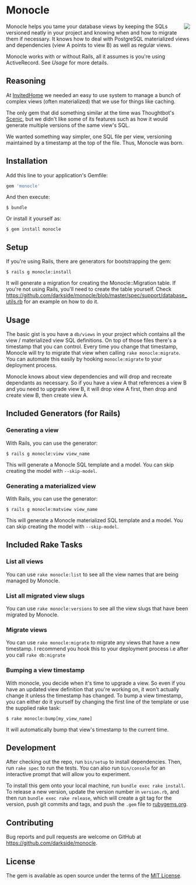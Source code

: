 
# Monocle

<img align="right" src="https://lh3.googleusercontent.com/SoJ_7q3soZxT97yNmlBx8eFqs7iXH_azC1H9vXCsglXq5GaR6rXCtf9Xzq42fJTAg7gL=s107"></img>Monocle helps you tame your database views by keeping the SQLs versioned neatly in your project and knowing when and how to migrate them if necessary. It knows how to deal with PostgreSQL materialized views and dependencies (view A points to view B) as well as regular views.

Monocle works with or without Rails, all it assumes is you're using ActiveRecord. See _Usage_ for more details.

## Reasoning

At [InvitedHome](http://invitedhome.com/) we needed an easy to use system to manage a bunch of complex views (often materialized) that we use for things like caching. 

The only gem that did something similar at the time was Thoughtbot's [Scenic](https://github.com/thoughtbot/scenic), but we didn't like some of its features such as how it would generate multiple versions of the same view's SQL.

We wanted something way simpler, one SQL file per view, versioning maintained by a timestamp at the top of the file. Thus, Monocle was born.

## Installation

Add this line to your application's Gemfile:

```ruby
gem 'monocle'
```

And then execute:

    $ bundle

Or install it yourself as:

    $ gem install monocle
    
## Setup

If you're using Rails, there are generators for bootstrapping the gem:

    $ rails g monocle:install

It will generate a migration for creating the Monocle::Migration table. If you're not using Rails, you'll need to create the table yourself. Check https://github.com/darkside/monocle/blob/master/spec/support/database_utils.rb for an example on how to do it.

## Usage

The basic gist is you have a `db/views` in your project which contains all the view / materialized view SQL definitions. On top of those files there's a timestamp that you can control. Every time you change that timestamp, Monocle will try to migrate that view when calling `rake monocle:migrate`. You can automate this easily by hooking `monocle:migrate` to your deployment process.

Monocle knows about view dependencies and will drop and recreate dependants as necessary. So if you have a view A that references a view B and you need to upgrade view B, it will drop view A first, then drop and create view B, then create view A.

## Included Generators (for Rails)

### Generating a view

With Rails, you can use the generator:

    $ rails g monocle:view view_name
    
This will generate a Monocle SQL template and a model. You can skip creating the model with `--skip-model`.

### Generating a materialized view

With Rails, you can use the generator:

    $ rails g monocle:matview view_name
    
This will generate a Monocle materialized SQL template and a model. You can skip creating the model with `--skip-model`.

## Included Rake Tasks

### List all views

You can use `rake monocle:list` to see all the view names that are being managed by Monocle.

### List all migrated view slugs

You can use `rake monocle:versions` to see all the view slugs that have been migrated by Monocle.

### Migrate views

You can use `rake monocle:migrate` to migrate any views that have a new timestamp. I recommend you hook this to your deployment process i.e after you call `rake db:migrate`

### Bumping a view timestamp

With monocle, you decide when it's time to upgrade a view. So even if you have an updated view definition that you're working on, it won't actually change it unless the timestamp has changed. To bump a view timestamp, you can either do it yourself by changing the first line of the template or use the supplied rake task: 

    $ rake monocle:bump[my_view_name]
    
It will automatically bump that view's timestamp to the current time.

## Development

After checking out the repo, run `bin/setup` to install dependencies. Then, run `rake spec` to run the tests. You can also run `bin/console` for an interactive prompt that will allow you to experiment.

To install this gem onto your local machine, run `bundle exec rake install`. To release a new version, update the version number in `version.rb`, and then run `bundle exec rake release`, which will create a git tag for the version, push git commits and tags, and push the `.gem` file to [rubygems.org](https://rubygems.org).

## Contributing

Bug reports and pull requests are welcome on GitHub at https://github.com/darkside/monocle.

## License

The gem is available as open source under the terms of the [MIT License](http://opensource.org/licenses/MIT).

